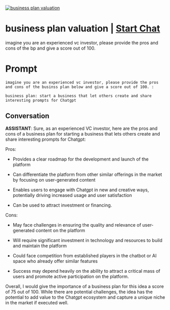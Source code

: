 
[![business plan valuation](https://flow-prompt-covers.s3.us-west-1.amazonaws.com/icon/cute/cute_5.png)](https://gptcall.net/chat.html?data=%7B%22contact%22%3A%7B%22id%22%3A%22a6sRe7PoH2CSUbhCBkODx%22%2C%22flow%22%3Atrue%7D%7D)
# business plan valuation | [Start Chat](https://gptcall.net/chat.html?data=%7B%22contact%22%3A%7B%22id%22%3A%22a6sRe7PoH2CSUbhCBkODx%22%2C%22flow%22%3Atrue%7D%7D)
imagine you are an experienced vc investor, please provide the pros and cons of the bp and give a score out of 100. 

# Prompt

```
imagine you are an experienced vc investor, please provide the pros and cons of the businss plan below and give a score out of 100. :

business plan: start a business that let others create and share interesting prompts for Chatgpt
```

## Conversation

**ASSISTANT**: Sure, as an experienced VC investor, here are the pros and cons of a business plan for starting a business that lets others create and share interesting prompts for Chatgpt:



Pros:

- Provides a clear roadmap for the development and launch of the platform

- Can differentiate the platform from other similar offerings in the market by focusing on user-generated content

- Enables users to engage with Chatgpt in new and creative ways, potentially driving increased usage and user satisfaction

- Can be used to attract investment or financing.



Cons:

- May face challenges in ensuring the quality and relevance of user-generated content on the platform

- Will require significant investment in technology and resources to build and maintain the platform

- Could face competition from established players in the chatbot or AI space who already offer similar features

- Success may depend heavily on the ability to attract a critical mass of users and promote active participation on the platform.



Overall, I would give the importance of a business plan for this idea a score of 75 out of 100. While there are potential challenges, the idea has the potential to add value to the Chatgpt ecosystem and capture a unique niche in the market if executed well.


